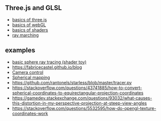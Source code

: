 Three.js and GLSL
-----------------------

- [basics of three.js](http://www.dominictran.com/pdf/ThreeJS.Essentials.PACKT.pdf)  
- [basics of webGL](https://webglfundamentals.org/webgl/lessons/)  
- [basics of shaders](https://aerotwist.com/tutorials/an-introduction-to-shaders-part-2/)  
- [ray marching](http://barradeau.com/blog/?p=575)  

examples
-----------------
- [basic sphere ray tracing (shader toy)](https://www.shadertoy.com/view/Xdj3zz)  
- https://fabricecastel.github.io/blog
- [Camera control](https://learnopengl.com/Getting-started/Camera)
- [Spherical mapping](http://paulbourke.net/geometry/transformationprojection/)
- https://github.com/rantonels/starless/blob/master/tracer.py  
- https://stackoverflow.com/questions/43741885/how-to-convert-spherical-coordinates-to-equirectangular-projection-coordinates
- https://gamedev.stackexchange.com/questions/93032/what-causes-this-distortion-in-my-perspective-projection-at-steep-view-angles  
- https://stackoverflow.com/questions/5532595/how-do-opengl-texture-coordinates-work